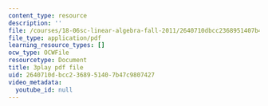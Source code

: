 ```yaml
---
content_type: resource
description: ''
file: /courses/18-06sc-linear-algebra-fall-2011/2640710dbcc2368951407b47c9807427_23LLB9mNJvc.pdf
file_type: application/pdf
learning_resource_types: []
ocw_type: OCWFile
resourcetype: Document
title: 3play pdf file
uid: 2640710d-bcc2-3689-5140-7b47c9807427
video_metadata:
  youtube_id: null
---
```

